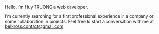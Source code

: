 Hello, i’m Huy TRUONG a web developer.

I’m currently searching for a first professional experience in a company or some collaboration in projects. Feel free to start a conversation with me at belkross.contact@gmail.com

